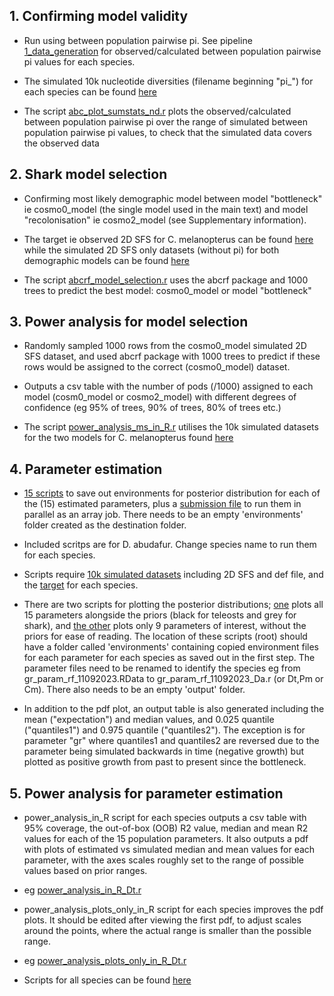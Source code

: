## 1. Confirming model validity

* Run using between population pairwise pi. See pipeline [1_data_generation](https://github.com/mae47/Red_Sea_LGM/edit/main/Pipelines/1_data_generation.md) for observed/calculated between population pairwise pi values for each species.

* The simulated 10k nucleotide diversities (filename beginning "pi_") for each species can be found [here](https://github.com/mae47/Red_Sea_LGM/edit/main/data/10k_simulated_datasets)

* The script [abc_plot_sumstats_nd.r](https://github.com/mae47/Red_Sea_LGM/tree/main/Scripts/abc_plot_sumstats_nd.r) plots the observed/calculated between population pairwise pi over the range of simulated between population pairwise pi values, to check that the simulated data covers the observed data

## 2. Shark model selection

* Confirming most likely demographic model between model "bottleneck" ie cosmo0_model (the single model used in the main text) and model "recolonisation" ie cosmo2_model (see Supplementary information).

* The target ie observed 2D SFS for C. melanopterus can be found [here](https://github.com/mae47/Red_Sea_LGM/tree/main/data/targets) while the simulated 2D SFS only datasets (without pi) for both demographic models can be found [here](https://github.com/mae47/Red_Sea_LGM/tree/main/data/10k_simulated_datasets/C_melanopterus)

* The script [abcrf_model_selection.r](https://github.com/mae47/Red_Sea_LGM/tree/main/Scripts/abcrf_model_selection.r) uses the abcrf package and 1000 trees to predict the best model: cosmo0_model or model "bottleneck"

## 3. Power analysis for model selection

* Randomly sampled 1000 rows from the cosmo0_model simulated 2D SFS dataset, and used abcrf package with 1000 trees to predict if these rows would be assigned to the correct (cosmo0_model) dataset.

* Outputs a csv table with the number of pods (/1000) assigned to each model (cosm0_model or cosmo2_model) with different degrees of confidence (eg 95% of trees, 90% of trees, 80% of trees etc.)

* The script [power_analysis_ms_in_R.r](https://github.com/mae47/Red_Sea_LGM/tree/main/Scripts/power_analysis_ms_in_R.r) utilises the 10k simulated datasets for the two models for C. melanopterus found [here](https://github.com/mae47/Red_Sea_LGM/tree/main/data/10k_simulated_datasets/C_melanopterus)

## 4. Parameter estimation

* [15 scripts](https://github.com/mae47/Red_Sea_LGM/tree/main/Scripts/parameter_estimation) to save out environments for posterior distribution for each of the (15) estimated parameters, plus a [submission file](https://github.com/mae47/Red_Sea_LGM/tree/main/Scripts/parameter_estimation/env_submission_file) to run them in parallel as an array job. There needs to be an empty 'environments' folder created as the destination folder.

* Included scritps are for D. abudafur. Change species name to run them for each species.

* Scripts require [10k simulated datasets](https://github.com/mae47/Red_Sea_LGM/tree/main/data/10k_siulated_datasets) including 2D SFS and def file, and the [target](https://github.com/mae47/Red_Sea_LGM/tree/main/data/targets) for each species.

* There are two scripts for plotting the posterior distributions; [one](https://github.com/mae47/Red_Sea_LGM/tree/main/Scripts/abcrf_param_est_plot.r) plots all 15 parameters alongside the priors (black for teleosts and grey for shark), and [the other](https://github.com/mae47/Red_Sea_LGM/tree/main/Scripts/abcrf_param_est_plot_filtered.r) plots only 9 parameters of interest, without the priors for ease of reading. The location of these scripts (root) should have a folder called 'environments' containing copied environment files for each parameter for each species as saved out in the first step. The parameter files need to be renamed to identify the species eg from gr_param_rf_11092023.RData to gr_param_rf_11092023_Da.r (or Dt,Pm or Cm). There also needs to be an empty 'output' folder.
  
* In addition to the pdf plot, an output table is also generated including the mean ("expectation") and median values, and 0.025 quantile ("quantiles1") and 0.975 quantile ("quantiles2"). The exception is for parameter "gr" where quantiles1 and quantiles2 are reversed due to the parameter being simulated backwards in time (negative growth) but plotted as positive growth from past to present since the bottleneck.

## 5. Power analysis for parameter estimation

* power_analysis_in_R script for each species outputs a csv table with 95% coverage, the out-of-box (OOB) R2 value, median and mean R2 values for each of the 15 population parameters. It also outputs a pdf with plots of estimated vs simulated median and mean values for each parameter, with the axes scales roughly set to the range of possible values based on prior ranges.

* eg [power_analysis_in_R_Dt.r](https://github.com/mae47/Red_Sea_LGM/tree/main/Scripts/power_analysis/power_analysis_in_R_Dt.r)

* power_analysis_plots_only_in_R script for each species improves the pdf plots. It should be edited after viewing the first pdf, to adjust scales around the points, where the actual range is smaller than the possible range.

* eg [power_analysis_plots_only_in_R_Dt.r](https://github.com/mae47/Red_Sea_LGM/tree/main/Scripts/power_analysis/power_analysis_plots_only_in_R_Dt.r)

* Scripts for all species can be found [here](https://github.com/mae47/Red_Sea_LGM/tree/main/Scripts/power_analysis)

